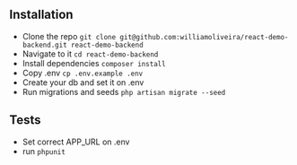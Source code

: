 ## Installation
- Clone the repo `git clone git@github.com:williamoliveira/react-demo-backend.git react-demo-backend`
- Navigate to it `cd react-demo-backend`
- Install dependencies `composer install`
- Copy .env `cp .env.example .env`
- Create your db and set it on .env
- Run migrations and seeds `php artisan migrate --seed`

## Tests
- Set correct APP_URL on .env
- run `phpunit`
